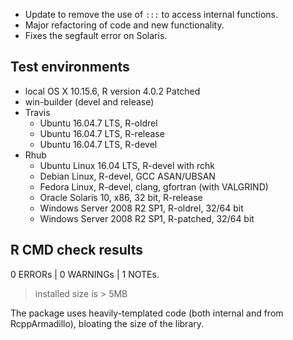 - Update to remove the use of `:::` to access internal functions.
- Major refactoring of code and new functionality.
- Fixes the segfault error on Solaris.

## Test environments
* local OS X 10.15.6, R version 4.0.2 Patched
* win-builder (devel and release)
* Travis
  * Ubuntu 16.04.7 LTS, R-oldrel
  * Ubuntu 16.04.7 LTS, R-release
  * Ubuntu 16.04.7 LTS, R-devel
* Rhub
  * Ubuntu Linux 16.04 LTS, R-devel with rchk
  * Debian Linux, R-devel, GCC ASAN/UBSAN
  * Fedora Linux, R-devel, clang, gfortran (with VALGRIND)
  * Oracle Solaris 10, x86, 32 bit, R-release
  * Windows Server 2008 R2 SP1, R-oldrel, 32/64 bit
  * Windows Server 2008 R2 SP1, R-patched, 32/64 bit
## R CMD check results

0 ERRORs | 0 WARNINGs | 1 NOTEs.

> installed size is > 5MB

The package uses heavily-templated code (both internal and from RcppArmadillo), bloating the size of the library.
